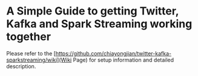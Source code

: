 # A Simple Guide to getting Twitter, Kafka and Spark Streaming working together

Please refer to the [https://github.com/chiayongjian/twitter-kafka-sparkstreaming/wiki](Wiki Page) for setup information and detailed description.

